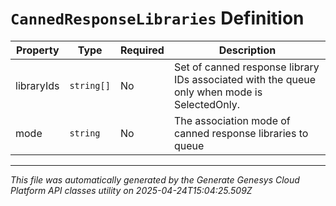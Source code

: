 # `CannedResponseLibraries` Definition

| Property | Type | Required | Description |
|----------|------|----------|-------------|
| libraryIds | `string[]` | No | Set of canned response library IDs associated with the queue only when mode is SelectedOnly. |
| mode | `string` | No | The association mode of canned response libraries to queue |

---

*This file was automatically generated by the Generate Genesys Cloud Platform API classes utility on 2025-04-24T15:04:25.509Z*